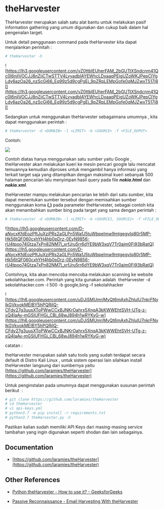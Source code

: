 # theHarvester


TheHarvester merupakan salah satu alat bantu untuk melakukan pasif information gathering yang umum digunakan dan cukup baik dalam hal pengenalan target.

Untuk detail penggunaan command pada theHarvester kita dapat menjalankan perinitah :

```bash
# theHarvester -h
```

![https://lh3.googleusercontent.com/vZ0ttbIEUherFAM_2bGUTtXSndcnm41Qc0l6njlVOCJJ8nZiiCTwSTTV4LvyadbIAYEWhcLDxaaqPEigUZoWKJPepCIYgLdy6azOa26_nzScGi66_Eq99z5d9cgPgEj_9pZRpLEMpGofe0qMJZwxT517j8I](https://lh3.googleusercontent.com/vZ0ttbIEUherFAM_2bGUTtXSndcnm41Qc0l6njlVOCJJ8nZiiCTwSTTV4LvyadbIAYEWhcLDxaaqPEigUZoWKJPepCIYgLdy6azOa26_nzScGi66_Eq99z5d9cgPgEj_9pZRpLEMpGofe0qMJZwxT517j8I)

Sedangkan untuk menggunakan theHarvester sebagaimana umumnya , kita dapat menggunakan perintah :

```bash
# theHarvester -d <DOMAIN> -l <LIMIT> -b <SOURCE> -f <FILE_OUPUT>
```

Contoh:

![](https://lh3.googleusercontent.com/750lOVG3LuMudrvxJZKXYu6Q5Z6snDkCsNAE6pKF1aPpJmkM_-hMLy1VQSU1xx4ECUnM0e9wTpxObZXz6n-RMpqqI5iWHMmFEC-pUKQY2hGeZ34XTHfPkfH5OhcT_NrR4_EW-PGGsLFTsweAX6wXmUE6BW8)


Contoh diatas hanya menggunakan satu sumber yaitu Google , theHarvester akan melakukan kueri ke mesin pencari google lalu mencatat temuannya kemudian diproses untuk mengambil hanya informasi yang terkait target saja yang ditampilkan dengan maksimal kueri sebanyak 500 halaman pencarian lalu menyimpan hasil query pada file ***nokia.html*** dan ***nokia.xml***.

theHarvester mampu melakukan pencarian ke lebih dari satu sumber, kita dapat menentukan sumber tersebut dengan memisahkan sumber menggunakan koma **(,)** pada parameter theHarvester, sebagai contoh kita akan menambahkan sumber bing pada target yang sama dengan perintah :

```bash
# theHarvester -d <DOMAIN> -l <LIMIT> -b <SOURCE1, SOURCE2> -f <FILE_OUPUT>
```

![https://lh5.googleusercontent.com/D-aNycxKfdEozPftJuXzjPRs2aGLPn5WafJ5tuWbpelmw9mtgegvIq80r5MP-Hk56tQF060cxhYH4hb0pDrz-0EyN9856-rU4tpoo74Gtza7xPn82NM7l_xrfJru5rr6dYE9bW3xqV7Tr0ajm0Fi93bRatQ](https://lh5.googleusercontent.com/D-aNycxKfdEozPftJuXzjPRs2aGLPn5WafJ5tuWbpelmw9mtgegvIq80r5MP-Hk56tQF060cxhYH4hb0pDrz-0EyN9856-rU4tpoo74Gtza7xPn82NM7l_xrfJru5rr6dYE9bW3xqV7Tr0ajm0Fi93bRatQ)


Contohnya, kita akan mencoba mencoba melakukan scanning ke website sekolahhacker.com. Perintah yang kita gunakan adalah  theHarvester -d sekolahhacker.com -l 500 -b google,bing -f sekolahhacker

![https://lh6.googleusercontent.com/uDJiSMUmrjMyQt6mAxhZhlulU7nkrFNylkGVkyokMEIBY5hPQRjlQ-CFdy27g3uusXToPWwCCxBJNKrOahrx5XnqA3kKWWEhtSVH-UTg-z-xQ4IaAy-mGSIUFHGj_CBi_68wJ894h1wRYKyG-w](https://lh6.googleusercontent.com/uDJiSMUmrjMyQt6mAxhZhlulU7nkrFNylkGVkyokMEIBY5hPQRjlQ-CFdy27g3uusXToPWwCCxBJNKrOahrx5XnqA3kKWWEhtSVH-UTg-z-xQ4IaAy-mGSIUFHGj_CBi_68wJ894h1wRYKyG-w)

catatan :

theHarvester merupakan salah satu tools yang sudah terdapat secara default di Distro Kali Linux , untuk sistem operasi lain silahkan install theHarvester langsung dari sumbernya yaitu [https://github.com/laramies/theHarvester](https://github.com/laramies/theHarvester)

Untuk penginstalan pada umumnya dapat menggunakan susunan perintah berikut  :

```bash
# git clone https://github.com/laramies/theHarvester
# cd theHarvester
# vi api-keys.yml
# python3.7 -m pip install -r requirements.txt
# python3.7 theHarvester.py -h
```

Pastikan kalian sudah memiliki API Keys dari masing-masing service tambahan yang ingin digunakan seperti shodan dan lain sebagainya.

## Documentation

- [https://github.com/laramies/theHarvester](https://github.com/laramies/theHarvester)

## Other References

- [Python theHarvester - How to use it? - GeeksforGeeks](https://www.geeksforgeeks.org/python-theharvester-how-to-use-it/)

- [Passive Reconnaissance - Email Harvesting With theHarvester](https://www.youtube.com/watch?v=VytCL2ujjcA&ab_channel=HackerSploit)